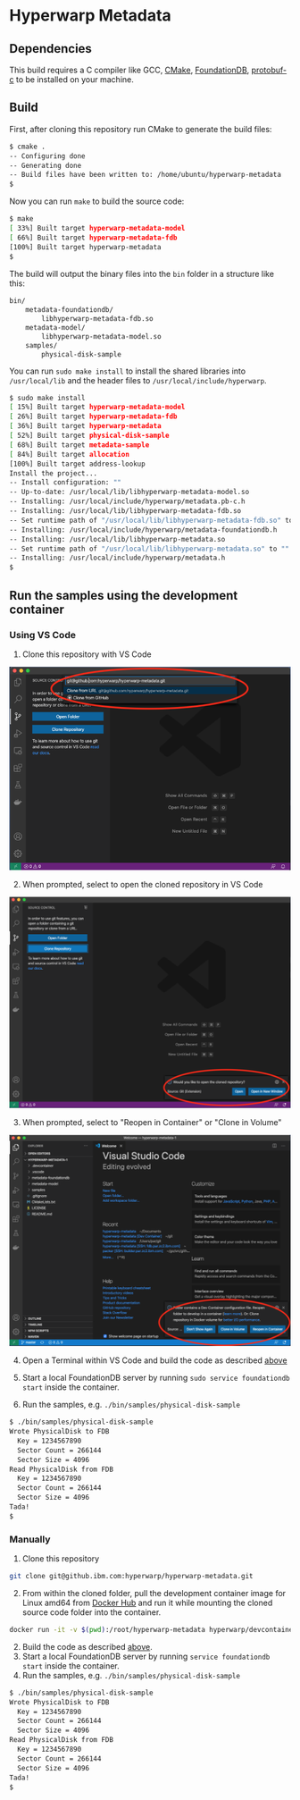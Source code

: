 # Hyperwarp Metadata

## Dependencies

This build requires a C compiler like GCC, [CMake](https://cmake.org), [FoundationDB](https://github.com/apple/foundationdb), [protobuf-c](https://github.com/protobuf-c/protobuf-c) to be installed on your machine.

## Build

First, after cloning this repository run CMake to generate the build files:

```bash
$ cmake .
-- Configuring done
-- Generating done
-- Build files have been written to: /home/ubuntu/hyperwarp-metadata
$
```

Now you can run `make` to build the source code:

```bash
$ make
[ 33%] Built target hyperwarp-metadata-model
[ 66%] Built target hyperwarp-metadata-fdb
[100%] Built target hyperwarp-metadata
$
```

The build will output the binary files into the `bin` folder in a structure like this:

```
bin/
    metadata-foundationdb/
        libhyperwarp-metadata-fdb.so
    metadata-model/
        libhyperwarp-metadata-model.so
    samples/
        physical-disk-sample
```

You can run `sudo make install` to install the shared libraries into `/usr/local/lib` and the header files to `/usr/local/include/hyperwarp`.

```bash
$ sudo make install
[ 15%] Built target hyperwarp-metadata-model
[ 26%] Built target hyperwarp-metadata-fdb
[ 36%] Built target hyperwarp-metadata
[ 52%] Built target physical-disk-sample
[ 68%] Built target metadata-sample
[ 84%] Built target allocation
[100%] Built target address-lookup
Install the project...
-- Install configuration: ""
-- Up-to-date: /usr/local/lib/libhyperwarp-metadata-model.so
-- Installing: /usr/local/include/hyperwarp/metadata.pb-c.h
-- Installing: /usr/local/lib/libhyperwarp-metadata-fdb.so
-- Set runtime path of "/usr/local/lib/libhyperwarp-metadata-fdb.so" to ""
-- Installing: /usr/local/include/hyperwarp/metadata-foundationdb.h
-- Installing: /usr/local/lib/libhyperwarp-metadata.so
-- Set runtime path of "/usr/local/lib/libhyperwarp-metadata.so" to ""
-- Installing: /usr/local/include/hyperwarp/metadata.h
$
```

## Run the samples using the development container

### Using VS Code

1. Clone this repository with VS Code

![](assets/vscode_step1_clone_repo.png)

2. When prompted, select to open the cloned repository in VS Code

![](assets/vscode_step2_open_cloned_repo.png)

3. When prompted, select to "Reopen in Container" or "Clone in Volume"

![](assets/vscode_step3_reopen_in_container.png)

4. Open a Terminal within VS Code and build the code as described [above](README.md#build)

5. Start a local FoundationDB server by running `sudo service foundationdb start` inside the container.

6. Run the samples, e.g. `./bin/samples/physical-disk-sample`

```bash
$ ./bin/samples/physical-disk-sample
Wrote PhysicalDisk to FDB
  Key = 1234567890
  Sector Count = 266144
  Sector Size = 4096
Read PhysicalDisk from FDB
  Key = 1234567890
  Sector Count = 266144
  Sector Size = 4096
Tada!
$
```

### Manually

1. Clone this repository

```bash
git clone git@github.ibm.com:hyperwarp/hyperwarp-metadata.git
```

2. From within the cloned folder, pull the development container image for Linux amd64 from [Docker Hub](https://hub.docker.com/r/hyperwarp/devcontainer) and run it while mounting the cloned source code folder into the container.

```bash
docker run -it -v $(pwd):/root/hyperwarp-metadata hyperwarp/devcontainer:latest
```

2. Build the code as described [above](README.md#build).
3. Start a local FoundationDB server by running `service foundationdb start` inside the container.
4. Run the samples, e.g. `./bin/samples/physical-disk-sample`

```bash
$ ./bin/samples/physical-disk-sample
Wrote PhysicalDisk to FDB
  Key = 1234567890
  Sector Count = 266144
  Sector Size = 4096
Read PhysicalDisk from FDB
  Key = 1234567890
  Sector Count = 266144
  Sector Size = 4096
Tada!
$
```
